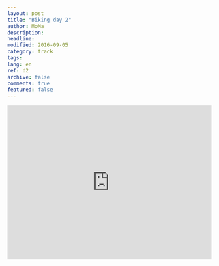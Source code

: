 ```yaml
---
layout: post
title: "Biking day 2"
author: MoMa
description: 
headline: 
modified: 2016-09-05
category: track
tags: 
lang: en
ref: d2
archive: false
comments: true
featured: false
---
```

<iframe width="480" height="360" src="http://track-kit.net/maps_s3/?v=embed&track=229803.gpx" frameborder="0" allowfullscreen></iframe>